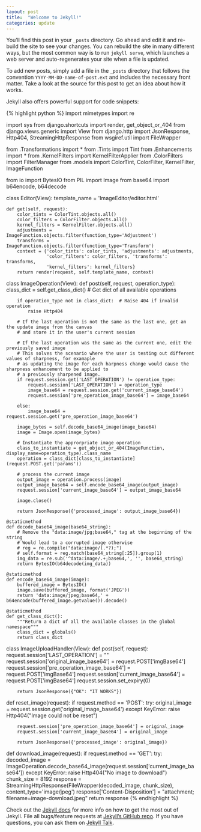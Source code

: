 ```yaml
---
layout: post
title:  "Welcome to Jekyll!"
categories: update
---
```

You’ll find this post in your `_posts` directory. Go ahead and edit it and re-build the site to see your changes. You can rebuild the site in many different ways, but the most common way is to run `jekyll serve`, which launches a web server and auto-regenerates your site when a file is updated.

To add new posts, simply add a file in the `_posts` directory that follows the convention `YYYY-MM-DD-name-of-post.ext` and includes the necessary front matter. Take a look at the source for this post to get an idea about how it works.

Jekyll also offers powerful support for code snippets:

{% highlight python %}
import mimetypes
import re

import sys
from django.shortcuts import render, get_object_or_404
from django.views.generic import View
from django.http import JsonResponse, Http404, StreamingHttpResponse
from wsgiref.util import FileWrapper

from .Transformations import *
from .Tints import Tint
from .Enhancements import *
from .KernelFilters import KernelFilterApplier
from .ColorFilters import FilterManager
from .models import ColorTint, ColorFilter, KernelFilter, ImageFunction

from io import BytesIO
from PIL import Image
from base64 import b64encode, b64decode


class Editor(View):
    template_name = 'ImageEditor/editor.html'

    def get(self, request):
        color_tints = ColorTint.objects.all()
        color_filters = ColorFilter.objects.all()
        kernel_filters = KernelFilter.objects.all()
        adjustments = ImageFunction.objects.filter(function_type='Adjustment')
        transforms = ImageFunction.objects.filter(function_type='Transform')
        context = {'color_tints': color_tints, 'adjustments': adjustments,
                   'color_filters': color_filters, 'transforms': transforms,
                   'kernel_filters': kernel_filters}
        return render(request, self.template_name, context)


class ImageOperation(View):
    def post(self, request, operation_type):
        class_dict = self.get_class_dict()  # Get dict of all available operations

        if operation_type not in class_dict:  # Raise 404 if invalid operation
            raise Http404

        # If the last operation is not the same as the last one, get an the update image from the canvas
        # and store it in the user's current session

        # If the last operation was the same as the current one, edit the previously saved image
        # This solves the scenario where the user is testing out different values of sharpness, for examaple
        # as updating the image for each harpness change would cause the sharpness enhancement to be applied to
        # a previously sharpened image.
        if request.session.get('LAST_OPERATION') != operation_type:
            request.session['LAST_OPERATION'] = operation_type
            image_base64 = request.session.get('current_image_base64')
            request.session['pre_operation_image_base64'] = image_base64

        else:
            image_base64 = request.session.get('pre_operation_image_base64')

        image_bytes = self.decode_base64_image(image_base64)
        image = Image.open(image_bytes)

        # Instantiate the approrpriate image operation
        class_to_instantiate = get_object_or_404(ImageFunction, display_name=operation_type).class_name
        operation = class_dict[class_to_instantiate](request.POST.get('params'))

        # process the current image
        output_image = operation.process(image)
        output_image_base64 = self.encode_base64_image(output_image)
        request.session['current_image_base64'] = output_image_base64

        image.close()

        return JsonResponse({'processed_image': output_image_base64})

    @staticmethod
    def decode_base64_image(base64_string):
        # Remove the "data:image/jpg;base64," tag at the beginning of the string
        # Would lead to a corrupted image otherwise
        # reg = re.compile("data:image/(.*?);")
        # self.format = reg.match(base64_string[:25]).group(1)
        img_data = re.sub('^data:image/.+;base64,', '', base64_string)
        return BytesIO(b64decode(img_data))

    @staticmethod
    def encode_base64_image(image):
        buffered_image = BytesIO()
        image.save(buffered_image, format('JPEG'))
        return 'data:image/jpeg;base64,' + b64encode(buffered_image.getvalue()).decode()

    @staticmethod
    def get_class_dict():
        """Return a dict of all the available classes in the global namespace"""
        class_dict = globals()
        return class_dict


class ImageUploadHandler(View):
    def post(self, request):
        request.session['LAST_OPERATION'] = ""
        request.session['original_image_base64'] = request.POST['imgBase64']
        request.session['pre_operation_image_base64'] = request.POST['imgBase64']
        request.session['current_image_base64'] = request.POST['imgBase64']
        request.session.set_expiry(0)

        return JsonResponse({"OK": "IT WORKS"})


def reset_image(request):
    if request.method == 'POST':
        try:
            original_image = request.session.get('original_image_base64')
        except KeyError:
            raise Http404("Image could not be reset")

        request.session['pre_operation_image_base64'] = original_image
        request.session['current_image_base64'] = original_image

        return JsonResponse({'processed_image': original_image})


def download_image(request):
    if request.method == 'GET':
        try:
            decoded_image = ImageOperation.decode_base64_image(request.session['current_image_base64'])
        except KeyError:
            raise Http404("No image to download")
        chunk_size = 8192
        response = StreamingHttpResponse(FileWrapper(decoded_image, chunk_size),
                                         content_type='image/jpeg')
        response['Content-Disposition'] = "attachment; filename=image-download.jpeg"
        return response
{% endhighlight %}

Check out the [Jekyll docs][jekyll-docs] for more info on how to get the most out of Jekyll. File all bugs/feature requests at [Jekyll’s GitHub repo][jekyll-gh]. If you have questions, you can ask them on [Jekyll Talk][jekyll-talk].

[jekyll-docs]: http://jekyllrb.com/docs/home
[jekyll-gh]:   https://github.com/jekyll/jekyll
[jekyll-talk]: https://talk.jekyllrb.com/
